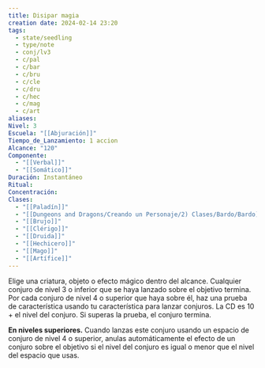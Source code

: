 ```yaml
---
title: Disipar magia
creation date: 2024-02-14 23:20
tags:
  - state/seedling
  - type/note
  - conj/lv3
  - c/pal
  - c/bar
  - c/bru
  - c/cle
  - c/dru
  - c/hec
  - c/mag
  - c/art
aliases: 
Nivel: 3
Escuela: "[[Abjuración]]"
Tiempo_de_Lanzamiento: 1 accion
Alcance: "120"
Componente:
  - "[[Verbal]]"
  - "[[Somático]]"
Duración: Instantáneo
Ritual: 
Concentración: 
Clases:
  - "[[Paladín]]"
  - "[[Dungeons and Dragons/Creando un Personaje/2) Clases/Bardo/Bardo]]"
  - "[[Brujo]]"
  - "[[Clérigo]]"
  - "[[Druida]]"
  - "[[Hechicero]]"
  - "[[Mago]]"
  - "[[Artífice]]"
---
```

Elige una criatura, objeto o efecto mágico dentro del alcance. Cualquier conjuro de nivel 3 o inferior que se haya lanzado sobre el objetivo termina. Por cada conjuro de nivel 4 o superior que haya sobre él, haz una prueba de característica usando tu característica para lanzar conjuros. La CD es 10 + el nivel del conjuro. Si superas la prueba, el conjuro termina.

**En niveles superiores.** Cuando lanzas este conjuro usando un espacio de conjuro de nivel 4 o superior, anulas automáticamente el efecto de un conjuro sobre el objetivo si el nivel del conjuro es igual o menor que el nivel del espacio que usas.
